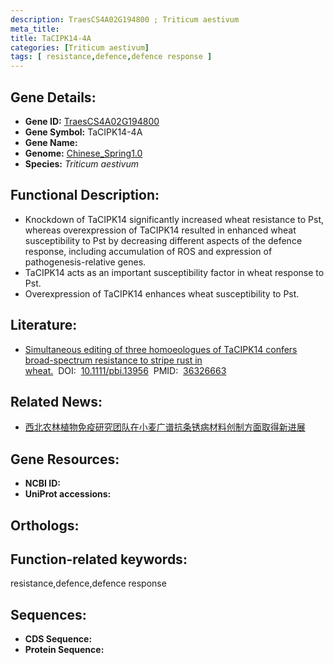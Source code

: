 ```yaml
---
description: TraesCS4A02G194800 ; Triticum aestivum
meta_title:
title: TaCIPK14-4A
categories: [Triticum aestivum]
tags: [ resistance,defence,defence response ]
---
```


## Gene Details:
- **Gene ID:**	[TraesCS4A02G194800]()
- **Gene Symbol:** TaCIPK14-4A
- **Gene Name:** 
- **Genome:** [Chinese_Spring1.0]()
- **Species:** *Triticum aestivum*

## Functional Description:
   - Knockdown of TaCIPK14 significantly increased wheat resistance to Pst, whereas overexpression of TaCIPK14 resulted in enhanced wheat susceptibility to Pst by decreasing different aspects of the defence response, including accumulation of ROS and expression of pathogenesis-relative genes.
   - TaCIPK14 acts as an important susceptibility factor in wheat response to Pst.
   - Overexpression of TaCIPK14 enhances wheat susceptibility to Pst.

## Literature:
   - [Simultaneous editing of three homoeologues of TaCIPK14 confers broad-spectrum resistance to stripe rust in wheat.]( https://onlinelibrary.wiley.com/doi/10.1111/pbi.13956)&nbsp;&nbsp;DOI:&nbsp;&nbsp;[10.1111/pbi.13956](https://onlinelibrary.wiley.com/doi/10.1111/pbi.13956)&nbsp;&nbsp;PMID:&nbsp;&nbsp;[36326663](https://pubmed.ncbi.nlm.nih.gov/36326663/)

## Related News:
   - [西北农林植物免疫研究团队在小麦广谱抗条锈病材料创制方面取得新进展](https://mp.weixin.qq.com/s?__biz=MzIyOTY2NDYyNQ==&mid=2247557864&idx=3&sn=ea771d79b0e13a70553582f9a663030a&chksm=e8bc90f6dfcb19e07496091cf2a44e5bcfafb2218a6f63b95332181f95cfa304a4257c4f9d71&scene=27#wechat_redirect)

## Gene Resources:
- **NCBI ID:** [](https://www.ncbi.nlm.nih.gov/gene/?term=)
- **UniProt accessions:** [](https://www.uniprot.org/uniprotkb//entry)

## Orthologs:

## Function-related keywords:
resistance,defence,defence response

## Sequences:
- **CDS Sequence:**
- **Protein Sequence:**
